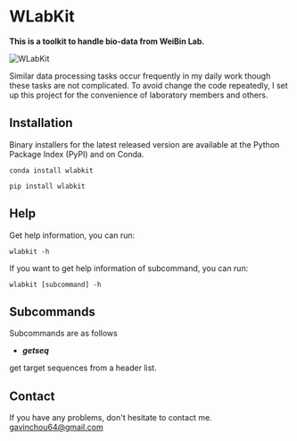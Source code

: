 # WLabKit
**This is a toolkit to handle bio-data from WeiBin Lab.**

![WLabKit](https://cdn.jsdelivr.net/gh/BioGavin/Pic/imgWLabKit.png)

Similar data processing tasks occur frequently in my daily work though these tasks are not complicated. To avoid change the code repeatedly, I set up this project for the convenience of laboratory members and others.

## Installation
Binary installers for the latest released version are available at the Python Package Index (PyPI) and on Conda.
```shell
conda install wlabkit
```
```shell
pip install wlabkit
```

## Help
Get help information, you can run:
```shell
wlabkit -h
```

If you want to get help information of subcommand, you can run:
```shell
wlabkit [subcommand] -h
```

## Subcommands
Subcommands are as follows

- ***getseq***

get target sequences from a header list.

## Contact
If you have any problems, don't hesitate to contact me. <gavinchou64@gmail.com>


